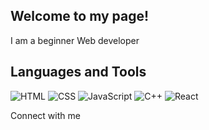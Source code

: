 ## Welcome to my page!
I am a beginner Web developer

## Languages and Tools
![HTML](https://img.shields.io/badge/-HTML-090909?style=for-the-badge&logo=HTML)
![CSS](https://img.shields.io/badge/-CSS-090909?style=for-the-badge&logo=CSS)
![JavaScript](https://img.shields.io/badge/-JavaScript-090909?style=for-the-badge&logo=JavaScript)
![C++](https://img.shields.io/badge/-C++-090909?style=for-the-badge&logo=C%2b%2&logoColor=6296CC)
![React](https://img.shields.io/badge/-React-090909?style=for-the-badge&logo=React)

Connect with me
